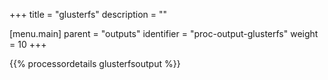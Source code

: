 +++
title = "glusterfs"
description = ""

[menu.main]
parent = "outputs"
identifier = "proc-output-glusterfs"
weight = 10
+++

{{% processordetails glusterfsoutput %}}